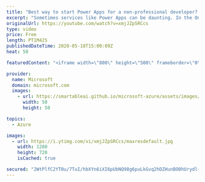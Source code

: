```yaml
---
title: "Best way to start Power Apps for a non-professional developer? | One Dev Question: Dona Sarkar"
excerpt: "Sometimes services like Power Apps can be daunting. In the One Dev Question series, Principal Cloud Advocate Dona Sarkar shares some tips for getting started and explains why you do not have to be a professional developer to use Power Apps.   For more information, visit: https://docs.microsoft.com/learn/modules/get-started-with-powerapps/?WT.mc_id=onedevquestion-c9-donasa"
originalUrl: https://youtube.com/watch?v=xmjJZpSRCcs
type: video
price: Free
length: PT1M42S
publishedDateTime: 2020-05-18T15:00:09Z
heat: 50

featuredContent: "<iframe width=\"800\" height=\"500\" frameborder=\"0\" src=\"https://www.youtube.com/embed/xmjJZpSRCcs\" allow=\"accelerometer; autoplay; encrypted-media; gyroscope; picture-in-picture\" allowfullscreen></iframe>"

provider:
  name: Microsoft
  domain: microsoft.com
  images:
    - url: https://smartableai.github.io/microsoft-azure/assets/images/organizations/microsoft.com-50x50.jpg
      width: 50
      height: 50

topics:
  - Azure

images:
  - url: https://i.ytimg.com/vi/xmjJZpSRCcs/maxresdefault.jpg
    width: 1280
    height: 720
    isCached: true

secured: "2WtPlfC2YT0u/7TuI/hbXYn6iXI6pUbNQ98g6puLkGvq2hDZHunBO0hUrydl+8U71oYxacbJV1PxDL2CYYoRnLykxV8VJebxRy1WrDAVb67m7Fnv/5vwJSb/y/Gi6TcIo4qYgY7QYp0C5BXMWoXErFgPNFAeOWFGIfTwBlOhCrl5fyVqbutd/maTd9IFHYg3YFwyzUcZYX9uKc2sy7htqQeMicndea8dwptHWp9hkY2NsWIpH6iRcraVO+dkyDDls2mID6JcKMQ1NWmck3kQBvmytgHjuJLVEJeQeH1supT6JzSxqERc2uxfCSlsc9DcXql1h19QpqaEWLja7JEMxw8j7rAw3Ft3Hhjyad/HHqzqKLAU2KWjZZJHQ3KJOF66JBO2YzgGjZh9bXjzrA5jW0/RyAuc/WpJWN36IhYQeSA=;GmMNCD+I9NAnRa6j4UpD1w=="
---
```


